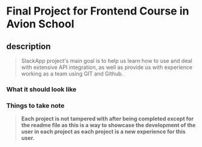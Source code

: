 # Final Project for Frontend Course in Avion School

## description
> SlackApp project's main goal is to help us learn how to use and deal with extensive API integration, as well as provide us with experience working as a team using GIT and Github.

### What it should look like


### Things to take note
>**Each project is not tampered with after being completed except for the readme file as this is a way to showcase the development of the user in each project as each project is a new experience for this user.**
